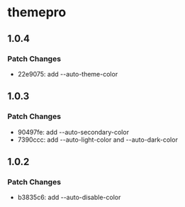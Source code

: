 # themepro

## 1.0.4

### Patch Changes

- 22e9075: add --auto-theme-color

## 1.0.3

### Patch Changes

- 90497fe: add --auto-secondary-color
- 7390ccc: add --auto-light-color and --auto-dark-color

## 1.0.2

### Patch Changes

- b3835c6: add --auto-disable-color
